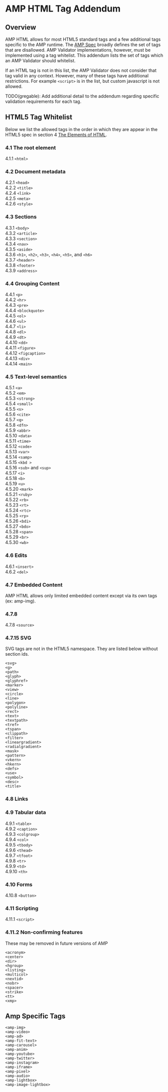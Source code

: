 <!---
Copyright 2015 The AMP HTML Authors. All Rights Reserved.

Licensed under the Apache License, Version 2.0 (the "License");
you may not use this file except in compliance with the License.
You may obtain a copy of the License at

      http://www.apache.org/licenses/LICENSE-2.0

Unless required by applicable law or agreed to in writing, software
distributed under the License is distributed on an "AS-IS" BASIS,
WITHOUT WARRANTIES OR CONDITIONS OF ANY KIND, either express or implied.
See the License for the specific language governing permissions and
limitations under the License.
-->

# AMP HTML Tag Addendum
## Overview
AMP HTML allows for most HTML5 standard tags and a few additional tags specific to the AMP runtime. The [AMP Spec](amp-html-format.md) broadly defines the set of tags that are disallowed. AMP Validator implementations, however, must be implemented using a tag whitelist. This addendum lists the set of tags which an AMP Validator should whitelist.

If an HTML tag is not in this list, the AMP Validator does not consider that tag
valid in any context. However, many of these tags have additional restrictions.
For example `<script>` is in the list, but custom javascript is not allowed.

TODO(gregable): Add additional detail to the addendum regarding specific
validation requirements for each tag.

## HTML5 Tag Whitelist
Below we list the allowed tags in the order in which they are appear in the HTML5 spec in section 4 [The Elements of HTML](http://www.w3.org/TR/html5/single-page.html#html-elements).

### 4.1 The root element
4.1.1 `<html>`
### 4.2 Document metadata
4.2.1 `<head>`  
4.2.2 `<title>`  
4.2.4 `<link>`  
4.2.5 `<meta>`  
4.2.6 `<style>`  
### 4.3 Sections
4.3.1 `<body>`  
4.3.2 `<article>`  
4.3.3 `<section>`  
4.3.4 `<nav>`  
4.3.5 `<aside>`  
4.3.6 `<h1>`, `<h2>`, `<h3>`, `<h4>`, `<h5>`, and `<h6>`  
4.3.7 `<header>`  
4.3.8 `<footer>`  
4.3.9 `<address>`  
### 4.4 Grouping Content
4.4.1 `<p>`  
4.4.2 `<hr>`  
4.4.3 `<pre>`  
4.4.4 `<blockquote>`  
4.4.5 `<ol>`  
4.4.6 `<ul>`  
4.4.7 `<li>`  
4.4.8 `<dl>`  
4.4.9 `<dt>`  
4.4.10 `<dd>`  
4.4.11 `<figure>`  
4.4.12 `<figcaption>`  
4.4.13 `<div>`  
4.4.14 `<main>`  
### 4.5 Text-level semantics
4.5.1 `<a>`  
4.5.2 `<em>`  
4.5.3 `<strong>`  
4.5.4 `<small>`  
4.5.5 `<s>`  
4.5.6 `<cite>`  
4.5.7 `<q>`  
4.5.8 `<dfn>`  
4.5.9 `<abbr>`  
4.5.10 `<data>`  
4.5.11 `<time>`  
4.5.12 `<code>`  
4.5.13 `<var>`  
4.5.14 `<samp>`  
4.5.15 `<kbd >`  
4.5.16 `<sub>` and `<sup>`  
4.5.17 `<i>`  
4.5.18 `<b>`  
4.5.19 `<u>`  
4.5.20 `<mark>`  
4.5.21 `<ruby>`  
4.5.22 `<rb>`  
4.5.23 `<rt>`  
4.5.24 `<rtc>`  
4.5.25 `<rp>`  
4.5.26 `<bdi>`  
4.5.27 `<bdo>`  
4.5.28 `<span>`  
4.5.29 `<br>`  
4.5.30 `<wb>`  
### 4.6 Edits
4.6.1 `<insert>`  
4.6.2 `<del>`  
### 4.7 Embedded Content
AMP HTML allows only limited embedded content except via its own tags (ex: amp-img).
### 4.7.8
4.7.8 `<source>`  
### 4.7.15 SVG
SVG tags are not in the HTML5 namespace. They are listed below without section ids.

`<svg>`  
`<g>`  
`<path>`  
`<glyph>`  
`<glyphref>`  
`<marker>`  
`<view>`  
`<circle>`  
`<line>`  
`<polygon>`  
`<polyline>`  
`<rect>`  
`<text>`  
`<textpath>`  
`<tref>`  
`<tspan>`  
`<clippath>`  
`<filter>`  
`<lineargradient>`  
`<radialgradient>`  
`<mask>`  
`<pattern>`  
`<vkern>`  
`<hkern>`  
`<defs>`  
`<use>`  
`<symbol>`  
`<desc>`  
`<title>`  
### 4.8 Links
### 4.9 Tabular data
4.9.1 `<table>`  
4.9.2 `<caption>`  
4.9.3 `<colgroup>`  
4.9.4 `<col>`  
4.9.5 `<tbody>`  
4.9.6 `<thead>`  
4.9.7 `<tfoot>`  
4.9.8 `<tr>`  
4.9.9 `<td>`  
4.9.10 `<th>`  
### 4.10 Forms
4.10.8 `<button>`  
### 4.11 Scripting
4.11.1 `<script>`  
### 4.11.2 Non-confirming features
These may be removed in future versions of AMP

`<acronym>`  
`<center>`  
`<dir>`  
`<hgroup>`  
`<listing>`  
`<multicol>`  
`<nextid>`  
`<nobr>`  
`<spacer>`  
`<strike>`  
`<tt>`  
`<xmp>`  

## Amp Specific Tags
`<amp-img>`  
`<amp-video>`  
`<amp-ad>`  
`<amp-fit-text>`  
`<amp-carousel>`  
`<amp-anim>`  
`<amp-youtube>`  
`<amp-twitter>`  
`<amp-instagram>`  
`<amp-iframe>`  
`<amp-pixel>`  
`<amp-audio>`  
`<amp-lightbox>`  
`<amp-image-lightbox>`
